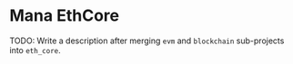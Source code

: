 # Mana EthCore

TODO: Write a description after merging `evm` and `blockchain` sub-projects into `eth_core`.
